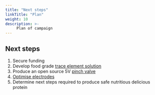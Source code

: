 ```yaml
---
title: "Next steps"
linkTitle: "Plan"
weight: 10
description: >-
     Plan of campaign
---
```


## Next steps


1. Secure funding
2. Develop food grade [trace element solution](https://forum.AMYBO.org/t/trace-element-solution/56/21)
3. Produce an open source 5V [pinch valve](https://forum.amybo.org/t/co2-sparger-drawback/52/9)
4. [Optimise electrodes](https://forum.amybo.org/t/designing-a-cathode-for-electrolysis/65)
5.  Determine next steps required to produce safe nutritious delicious protein

<br>
